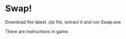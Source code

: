 # Swap!

Download the latest .zip file, extract it and run Swap.exe

There are instructions in game.
